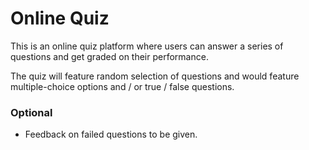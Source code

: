 # Online Quiz 

This is an online quiz platform where users can answer a series of questions and get graded on their performance.

The quiz will feature random selection of questions and would feature multiple-choice 
options and / or true / false questions.

### Optional
- Feedback on failed questions to be given.
